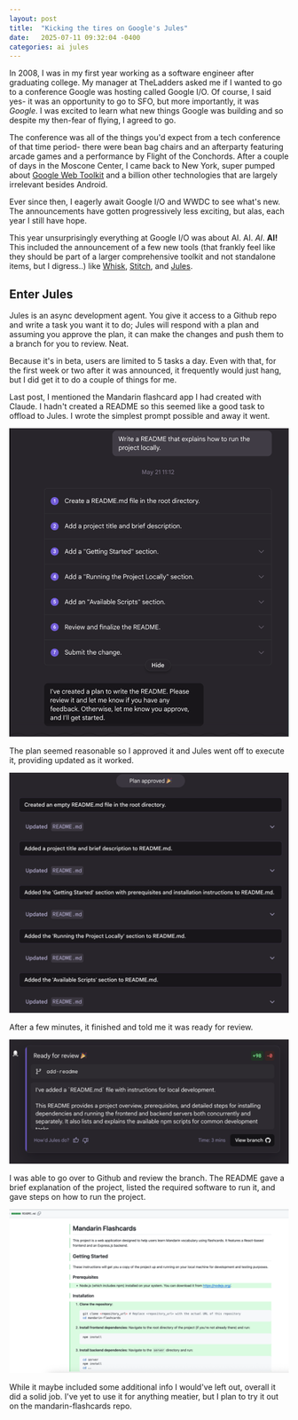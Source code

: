 ```yaml
---
layout: post
title:  "Kicking the tires on Google's Jules"
date:   2025-07-11 09:32:04 -0400
categories: ai jules
---
```

In 2008, I was in my first year working as a software engineer after graduating college. My manager at TheLadders asked me if I wanted to go to a conference Google was hosting called Google I/O. Of course, I said yes- it was an opportunity to go to SFO, but more importantly, it was _Google_. I was excited to learn what new things Google was building and so despite my then-fear of flying, I agreed to go.

The conference was all of the things you'd expect from a tech conference of that time period- there were bean bag chairs and an afterparty featuring arcade games and a performance by Flight of the Conchords. After a couple of days in the Moscone Center, I came back to New York, super pumped about [Google Web Toolkit](https://www.gwtproject.org/) and a billion other technologies that are largely irrelevant besides Android.

Ever since then, I eagerly await Google I/O and WWDC to see what's new. The announcements have gotten progressively less exciting, but alas, each year I still have hope.

This year unsurprisingly everything at Google I/O was about AI. AI. *AI*. **AI!** This included the announcement of a few new tools (that frankly feel like they should be part of a larger comprehensive toolkit and not standalone items, but I digress..) like [Whisk](https://labs.google/fx/tools/whisk), [Stitch](https://stitch.withgoogle.com/), and [Jules](https://jules.google.com/).

## Enter Jules

Jules is an async development agent. You give it access to a Github repo and write a task you want it to do; Jules will respond with a plan and assuming you approve the plan, it can make the changes and push them to a branch for you to review. Neat.

Because it's in beta, users are limited to 5 tasks a day. Even with that, for the first week or two after it was announced, it frequently would just hang, but I did get it to do a couple of things for me.

Last post, I mentioned the Mandarin flashcard app I had created with Claude. I hadn't created a README so this seemed like a good task to offload to Jules. I wrote the simplest prompt possible and away it went. 

![Jules wrote a plan for creating a README](/assets/images/2025-07-11/jules_plan.png)

The plan seemed reasonable so I approved it and Jules went off to execute it, providing updated as it worked. 

![](/assets/images/2025-07-11/updates.png)

After a few minutes, it finished and told me it was ready for review. 

![](/assets/images/2025-07-11/ready_for_review.png)

I was able to go over to Github and review the branch. The README gave a brief explanation of the project, listed the required software to run it, and gave steps on how to run the project.

![](/assets/images/2025-07-11/github.png)

While it maybe included some additional info I would've left out, overall it did a solid job. I've yet to use it for anything meatier, but I plan to try it out on the mandarin-flashcards repo.


